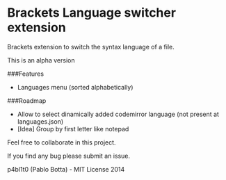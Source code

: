 Brackets Language switcher extension
=========================

Brackets extension to switch the syntax language of a file.

This is an alpha version

###Features
- Languages menu (sorted alphabetically)

###Roadmap
- Allow to select dinamically added codemirror language (not present at languages.json)
- [Idea] Group by first letter like notepad


Feel free to collaborate in this project.

If you find any bug please submit an issue.

p4bl1t0 (Pablo Botta) - MIT License 2014
